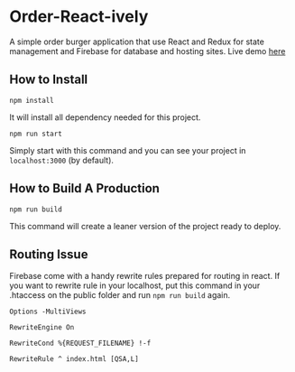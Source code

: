 # Order-React-ively

A simple order burger application that use React and Redux for state management and Firebase for database and hosting sites. Live demo [here](https://react-application-manasye.firebaseapp.com/)

## How to Install

`npm install`

It will install all dependency needed for this project.

`npm run start`

Simply start with this command and you can see your project in `localhost:3000` (by default).

## How to Build A Production

`npm run build`

This command will create a leaner version of the project ready to deploy.

## Routing Issue

Firebase come with a handy rewrite rules prepared for routing in react. If you want to rewrite rule in your localhost, put this command in your .htaccess on the public folder and run `npm run build` again.

`Options -MultiViews`

`RewriteEngine On`

`RewriteCond %{REQUEST_FILENAME} !-f`

`RewriteRule ^ index.html [QSA,L]`
